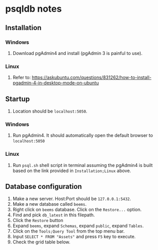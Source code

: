 # psqldb notes

## Installation

### Windows

1. Download pgAdmin4 and install (pgAdmin 3 is painful to use).

### Linux

1. Refer to: https://askubuntu.com/questions/831262/how-to-install-pgadmin-4-in-desktop-mode-on-ubuntu

## Startup

1. Location should be `localhost:5050`.

### Windows

1. Run pgAdmin4. It should automatically open the default browser to `localhost:5050`

### Linux

1. Run `psql.sh` shell script in terminal assuming the pgAdmin4 is built based on the link provided in `Installation;Linux` above.

## Database configuration

1. Make a new server. Host:Port should be `127.0.0.1:5432`.
1. Make a new database called `beems`.
1. Right click on `beems` database. Click on the `Restore...` option.
1. Find and pick `db_latest` in this filepath.
1. Click the `Restore` button
1. Expand `beems`, expand `Schemas`, expand `public`, expand `Tables`.
1. Click on the `Tools;Query Tool` from the top menu bar.
1. Input `SELECT * FROM "Assets"` and press `F5` key to execute.
1. Check the grid table below.